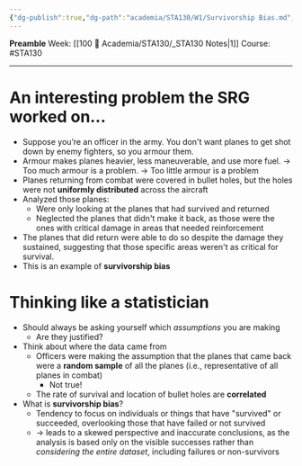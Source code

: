 ```yaml
---
{"dg-publish":true,"dg-path":"academia/STA130/W1/Survivorship Bias.md","permalink":"/academia/sta-130/w1/survivorship-bias/","created":"2024-01-15T16:08:09.606-05:00","updated":"2024-01-18T17:45:07.582-05:00"}
---
```


**Preamble**
Week: [[100 📒 Academia/STA130/_STA130 Notes\|1]]
Course: #STA130

---
# An interesting problem the SRG worked on…

- Suppose you’re an officer in the army. You don't want planes to get shot down by enemy fighters, so you armour them.
- Armour makes planes heavier, less maneuverable, and use more fuel.
	→ Too much armour is a problem.
	→ Too little armour is a problem
- Planes returning from combat were covered in bullet holes, but the holes were not **uniformly distributed** across the aircraft
- Analyzed those planes:
	- Were only looking at the planes that had survived and returned
	- Neglected the planes that didn't make it back, as those were the ones with critical damage in areas that needed reinforcement
- The planes that did return were able to do so despite the damage they sustained, suggesting that those specific areas weren't as critical for survival.
- This is an example of **survivorship bias**

# Thinking like a statistician

- Should always be asking yourself which *assumptions* you are making
	- Are they justified?
- Think about where the data came from
	- Officers were making the assumption that the planes that came back were a **random sample** of all the planes (i.e., representative of all planes in combat)
		- Not true!
	- The rate of survival and location of bullet holes are **correlated**
- What is **survivorship bias**?
	- Tendency to focus on individuals or things that have "survived" or succeeded, overlooking those that have failed or not survived
	- → leads to a skewed perspective and inaccurate conclusions, as the analysis is based only on the visible successes rather than *considering the entire dataset*, including failures or non-survivors


